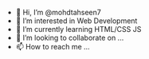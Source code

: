- 👋 Hi, I’m @mohdtahseen7
- 👀 I’m interested in Web Development
- 🌱 I’m currently learning HTML/CSS JS
- 💞️ I’m looking to collaborate on ...
- 📫 How to reach me ...

<!---
mohdtahseen7/mohdtahseen7 is a ✨ special ✨ repository because its `README.md` (this file) appears on your GitHub profile.
You can click the Preview link to take a look at your changes.
--->

